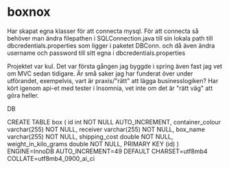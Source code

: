 # boxnox

Har skapat egna klasser för att connecta mysql. För att connecta så behöver man ändra filepathen i SQLConnection.java till sin lokala path till dbcredentials.properties som ligger i paketet DBConn. och då även ändra username och password till sitt egna i dbcredentials.properties

Projektet var kul. Det var första gången jag byggde i spring även fast jag vet om MVC sedan tidigare. Är små saker jag har funderat över under utförandet, exempelvis, vart är praxis/"rätt" att lägga businesslogiken? Har kört igenom api-et med tester i Insomnia, vet inte om det är "rätt väg" att göra heller.

DB

CREATE TABLE box ( id int NOT NULL AUTO_INCREMENT, container_colour varchar(255) NOT NULL, receiver varchar(255) NOT NULL, box_name varchar(255) NOT NULL, shipping_cost double NOT NULL, weight_in_kilo_grams double NOT NULL, PRIMARY KEY (id) ) ENGINE=InnoDB AUTO_INCREMENT=49 DEFAULT CHARSET=utf8mb4 COLLATE=utf8mb4_0900_ai_ci
